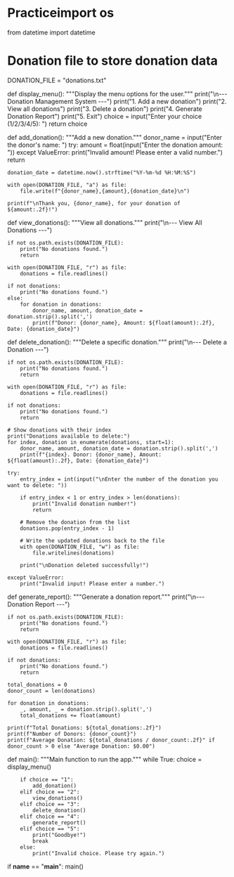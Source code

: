 # Practiceimport os
from datetime import datetime

# Donation file to store donation data
DONATION_FILE = "donations.txt"

def display_menu():
    """Display the menu options for the user."""
    print("\n--- Donation Management System ---")
    print("1. Add a new donation")
    print("2. View all donations")
    print("3. Delete a donation")
    print("4. Generate Donation Report")
    print("5. Exit")
    choice = input("Enter your choice (1/2/3/4/5): ")
    return choice

def add_donation():
    """Add a new donation."""
    donor_name = input("Enter the donor's name: ")
    try:
        amount = float(input("Enter the donation amount: "))
    except ValueError:
        print("Invalid amount! Please enter a valid number.")
        return
    
    donation_date = datetime.now().strftime("%Y-%m-%d %H:%M:%S")
    
    with open(DONATION_FILE, "a") as file:
        file.write(f"{donor_name},{amount},{donation_date}\n")
    
    print(f"\nThank you, {donor_name}, for your donation of ${amount:.2f}!")

def view_donations():
    """View all donations."""
    print("\n--- View All Donations ---")
    
    if not os.path.exists(DONATION_FILE):
        print("No donations found.")
        return
    
    with open(DONATION_FILE, "r") as file:
        donations = file.readlines()
    
    if not donations:
        print("No donations found.")
    else:
        for donation in donations:
            donor_name, amount, donation_date = donation.strip().split(',')
            print(f"Donor: {donor_name}, Amount: ${float(amount):.2f}, Date: {donation_date}")

def delete_donation():
    """Delete a specific donation."""
    print("\n--- Delete a Donation ---")
    
    if not os.path.exists(DONATION_FILE):
        print("No donations found.")
        return
    
    with open(DONATION_FILE, "r") as file:
        donations = file.readlines()
    
    if not donations:
        print("No donations found.")
        return
    
    # Show donations with their index
    print("Donations available to delete:")
    for index, donation in enumerate(donations, start=1):
        donor_name, amount, donation_date = donation.strip().split(',')
        print(f"{index}. Donor: {donor_name}, Amount: ${float(amount):.2f}, Date: {donation_date}")
    
    try:
        entry_index = int(input("\nEnter the number of the donation you want to delete: "))
        
        if entry_index < 1 or entry_index > len(donations):
            print("Invalid donation number!")
            return
        
        # Remove the donation from the list
        donations.pop(entry_index - 1)
        
        # Write the updated donations back to the file
        with open(DONATION_FILE, "w") as file:
            file.writelines(donations)
        
        print("\nDonation deleted successfully!")
    
    except ValueError:
        print("Invalid input! Please enter a number.")

def generate_report():
    """Generate a donation report."""
    print("\n--- Donation Report ---")
    
    if not os.path.exists(DONATION_FILE):
        print("No donations found.")
        return
    
    with open(DONATION_FILE, "r") as file:
        donations = file.readlines()
    
    if not donations:
        print("No donations found.")
        return
    
    total_donations = 0
    donor_count = len(donations)
    
    for donation in donations:
        _, amount, _ = donation.strip().split(',')
        total_donations += float(amount)
    
    print(f"Total Donations: ${total_donations:.2f}")
    print(f"Number of Donors: {donor_count}")
    print(f"Average Donation: ${total_donations / donor_count:.2f}" if donor_count > 0 else "Average Donation: $0.00")

def main():
    """Main function to run the app."""
    while True:
        choice = display_menu()

        if choice == "1":
            add_donation()
        elif choice == "2":
            view_donations()
        elif choice == "3":
            delete_donation()
        elif choice == "4":
            generate_report()
        elif choice == "5":
            print("Goodbye!")
            break
        else:
            print("Invalid choice. Please try again.")

if __name__ == "__main__":
    main()
